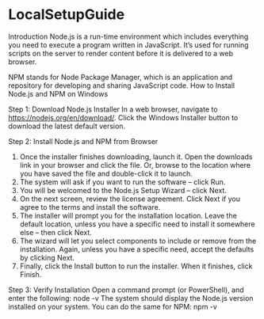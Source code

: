 # LocalSetupGuide
Introduction
Node.js is a run-time environment which includes everything you need to execute a program written in JavaScript. It’s used for running scripts on the server to render content before it is delivered to a web browser.

NPM stands for Node Package Manager, which is an application and repository for developing and sharing JavaScript code.
How to Install Node.js and NPM on Windows

Step 1: Download Node.js Installer
In a web browser, navigate to https://nodejs.org/en/download/. Click the Windows Installer button to download the latest default version.

Step 2: Install Node.js and NPM from Browser
1. Once the installer finishes downloading, launch it. Open the downloads link in your browser and click the file. Or, browse to the location where you have saved the file and double-click it to launch.
2. The system will ask if you want to run the software – click Run.
3. You will be welcomed to the Node.js Setup Wizard – click Next.
4. On the next screen, review the license agreement. Click Next if you agree to the terms and install the software.
5. The installer will prompt you for the installation location. Leave the default location, unless you have a specific need to install it somewhere else – then click Next.
6. The wizard will let you select components to include or remove from the installation. Again, unless you have a specific need, accept the defaults by clicking Next.
7. Finally, click the Install button to run the installer. When it finishes, click Finish.

Step 3: Verify Installation
Open a command prompt (or PowerShell), and enter the following:
node -v
The system should display the Node.js version installed on your system. You can do the same for NPM:
npm -v
